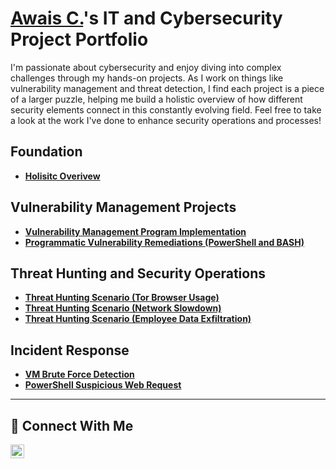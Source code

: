 # <a href="https://www.linkedin.com/in/acecyber1229/">Awais C.</a>'s IT and Cybersecurity Project Portfolio 

I'm passionate about cybersecurity and enjoy diving into complex challenges through my hands-on projects. As I work on things like vulnerability management and threat detection, I find each project is a piece of a larger puzzle, helping me build a holistic overview of how different security elements connect in this constantly evolving field. Feel free to take a look at the work I've done to enhance security operations and processes!

## Foundation 
- **[Holisitc Overivew](https://github.com/acecyber1229/Foundational-Cyber-Elements)**

## Vulnerability Management Projects

- **[Vulnerability Management Program Implementation](https://github.com/acecyber1229/Vulnerability-Management)** 
- **[Programmatic Vulnerability Remediations (PowerShell and BASH)](https://github.com/joshcybertest/programmatic-vulnerability-remediations)**

## Threat Hunting and Security Operations

- **[Threat Hunting Scenario (Tor Browser Usage)](https://github.com/acecyber1229/threat-hunting-scenario-tor)**
- **[Threat Hunting Scenario (Network Slowdown)](https://github.com/acecyber1229/Network-Slowdowns)**
- **[Threat Hunting Scenario (Employee Data Exfiltration)](https://github.com/acecyber1229/Suspected-Data-Exfiltration)**

## Incident Response
- **[VM Brute Force Detection](https://github.com/acecyber1229/Brute-Force-Detection)**
- **[PowerShell Suspicious Web Request](https://github.com/acecyber1229/PowerShell-Suspicious-Web-Request)**

<hr/>

## 🤳 Connect With Me

[<img align="left" alt="___________ | LinkedIn" width="22px" src="https://cdn.jsdelivr.net/npm/simple-icons@v3/icons/linkedin.svg" />][linkedin]


[linkedin]: https://linkedin.com/in/awais-c

<!--
<img width="35" alt="image" src="https://github.com/user-attachments/assets/2f41c7cd-5ea8-4475-b451-a37161b6c3fb"> 
<img width="35" alt="image" src="https://github.com/user-attachments/assets/77649969-9910-4994-8b96-74a116cfb2a8">
-->
